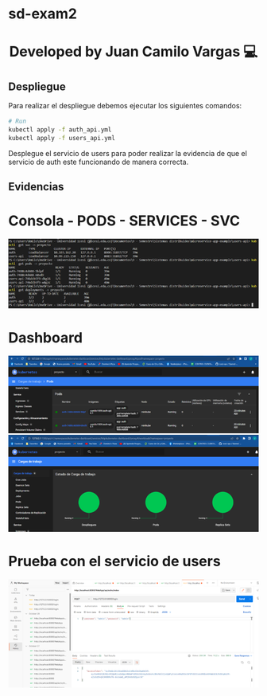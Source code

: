 # sd-exam2
<h1 align="center">Developed by Juan Camilo Vargas 💻 </h1>

## Despliegue

Para realizar el despliegue debemos ejecutar los siguientes comandos:
``` bash
# Run
kubectl apply -f auth_api.yml
kubectl apply -f users_api.yml
```
Desplegue el servicio de users para poder realizar la evidencia de que el servicio de auth este funcionando de manera correcta.

## Evidencias

# Consola - PODS - SERVICES - SVC
![Consola - PODS - SERVICES - SVC](./evidences/Imagen1.png "Consola - PODS - SERVICES - SVC")

# Dashboard
![Dashboard](./evidences/Imagen2.png "Dashboard")
![Dashboard](./evidences/Imagen3.png "Dashboard")

# Prueba con el servicio de users
![Prueba con el servicio de users](./evidences/Imagen4.png "Prueba con el servicio de users")